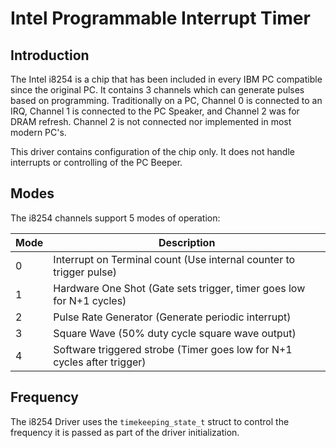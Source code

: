 Intel Programmable Interrupt Timer
==================================

Introduction
------------
The Intel i8254 is a chip that has been included in every IBM PC compatible 
since the original PC. It contains 3 channels which can generate pulses based
on programming. Traditionally on a PC, Channel 0 is connected to an IRQ, 
Channel 1 is connected to the PC Speaker, and Channel 2 was for DRAM refresh.
Channel 2 is not connected nor implemented in most modern PC's.

This driver contains configuration of the chip only. It does not handle
interrupts or controlling of the PC Beeper.

Modes
-----
The i8254 channels support 5 modes of operation:
 
| Mode | Description
|------|--------------
|    0 | Interrupt on Terminal count (Use internal counter to trigger pulse)
|    1 | Hardware One Shot (Gate sets trigger, timer goes low for N+1 cycles)
|    2 | Pulse Rate Generator (Generate periodic interrupt)
|    3 | Square Wave (50% duty cycle square wave output)
|    4 | Software triggered strobe (Timer goes low for N+1 cycles after trigger)

Frequency
---------
The i8254 Driver uses the `timekeeping_state_t` struct to control the frequency
it is passed as part of the driver initialization.
